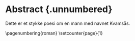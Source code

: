 # Abstract {.unnumbered}

<!-- This is the abstract -->

Dette er et stykke poesi om en mann med navnet Kvamsås.

\pagenumbering{roman}
\setcounter{page}{1}

